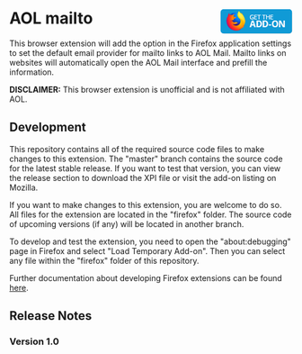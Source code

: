 # AOL mailto [<img align="right" src=".github/fxaddon.png">](https://addons.mozilla.org/firefox/addon/aol-mailto/)
This browser extension will add the option in the Firefox application settings to set the default email provider for mailto links to AOL Mail. Mailto links on websites will automatically open the AOL Mail interface and prefill the information.

**DISCLAIMER:** This browser extension is unofficial and is not affiliated with AOL.

## Development
This repository contains all of the required source code files to make changes to this extension. The "master" branch contains the source code for the latest stable release. If you want to test that version, you can view the release section to download the XPI file or visit the add-on listing on Mozilla.

If you want to make changes to this extension, you are welcome to do so. All files for the extension are located in the "firefox" folder. The source code of upcoming versions (if any) will be located in another branch.

To develop and test the extension, you need to open the "about:debugging" page in Firefox and select "Load Temporary Add-on". Then you can select any file within the "firefox" folder of this repository.

Further documentation about developing Firefox extensions can be found [here](https://developer.mozilla.org/docs/Mozilla/Add-ons/WebExtensions/Your_first_WebExtension).

## Release Notes
### Version 1.0
